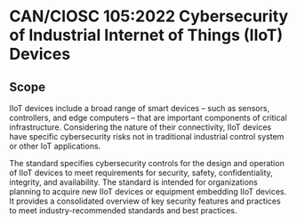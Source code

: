 # CAN/CIOSC 105:2022  Cybersecurity of Industrial Internet of Things (IIoT) Devices

## Scope

IIoT devices include a broad range of smart devices – such as sensors, controllers, and edge computers – that are important components of critical infrastructure. Considering the nature of their connectivity, IIoT devices have specific cybersecurity risks not in traditional industrial control system or other IoT applications.

The standard specifies cybersecurity controls for the design and operation of IIoT devices to meet requirements for security, safety, confidentiality, integrity, and availability. The standard is intended for organizations planning to acquire new IIoT devices or equipment embedding IIoT devices. It provides a consolidated overview of key security features and practices to meet industry-recommended standards and best practices.

